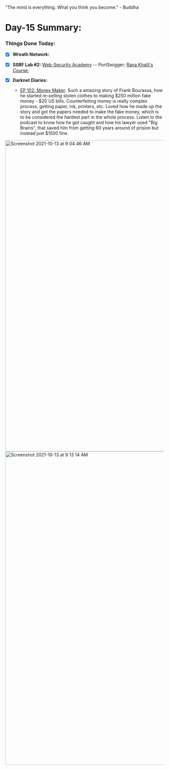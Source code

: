 "The mind is everything. What you think you become." - Buddha

# Day-15 Summary:

### Things Done Today:

- [X] **Wreath Network:** 

- [X] **SSRF Lab #2:** [Web-Security Academy](https://portswigger.net/web-security/ssrf/lab-basic-ssrf-against-backend-system) -- PortSwigger; [Rana Khalil's Course](https://ranakhalil.teachable.com/);

- [X] **Darknet Diaries:**

  - [EP 102: Money Maker](https://darknetdiaries.com/episode/102/): Such a amazing story of Frank Bourassa, how he started re-selling stolen clothes to making $250 million fake money - $20 US bills. Counterfeiting money is really complex process, getting paper, ink, printers, etc. Loved how he made up the story and got the papers needed to make the fake money, which is to be considered the hardest part in the whole process. Listen to the podcast to know how he got caught and how his lawyer used "Big Brains", that saved him from getting 60 years around of prision but instead just $1500 fine. 

<img width="986" alt="Screenshot 2021-10-13 at 9 04 46 AM" src="https://user-images.githubusercontent.com/56188454/137075127-22b93151-a6c7-41f3-b27e-e87093eb7055.png">
<img width="993" alt="Screenshot 2021-10-13 at 9 13 14 AM" src="https://user-images.githubusercontent.com/56188454/137075137-f254f903-6921-4d46-8e7b-d92cbf00dbfe.png">
